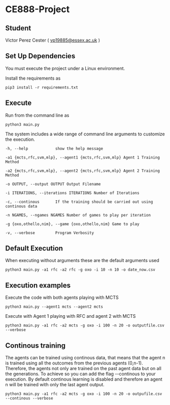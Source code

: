 # CE888-Project

## Student

Victor Perez Cester ( vp19885@essex.ac.uk )

## Set Up Dependencies

You must execute the project under a Linux environment.

Install the requirements as 

    pip3 install -r requirements.txt

## Execute 

Run from the command line as

    python3 main.py 

The system includes a wide range of command line arguments to customize the execution.

    -h, --help            show the help message

    -a1 {mcts,rfc,svm,mlp}, --agent1 {mcts,rfc,svm,mlp} Agent 1 Training Method

    -a2 {mcts,rfc,svm,mlp}, --agent2 {mcts,rfc,svm,mlp} Agent 2 Training Method

    -o OUTPUT, --output OUTPUT Output Filename

    -i ITERATIONS, --iterations ITERATIONS Number of Iterations

    -c, --continous       If the training should be carried out using continous data

    -n NGAMES, --ngames NGAMES Number of games to play per iteration

    -g {oxo,othello,nim}, --game {oxo,othello,nim} Game to play

    -v, --verbose         Program Verbosity

## Default Execution
When executing without arguments these are the default arguments used

    python3 main.py -a1 rfc -a2 rfc -g oxo -i 10 -n 10 -o date_now.csv

## Execution examples

Execute the code with both agents playing with MCTS

    python3 main.py --agent1 mcts --agent2 mcts


Execute with Agent 1 playing with RFC and agent 2 with MCTS

    python3 main.py -a1 rfc -a2 mcts -g oxo -i 100 -n 20 -o outputfile.csv --verbose

## Continous training

The agents can be trained using continous data, that means that the agent n is trained using all the outcomes from the previous agents (0,n-1). Therefore, the agents not only are trained on the past agent data but on all the generations. To achieve so you can add the flag --continous to your execution. By default continous learning is disabled and therefore an agent n will be trained with only the last agent output.

    python3 main.py -a1 rfc -a2 mcts -g oxo -i 100 -n 20 -o outpufile.csv --continous --verbose

    